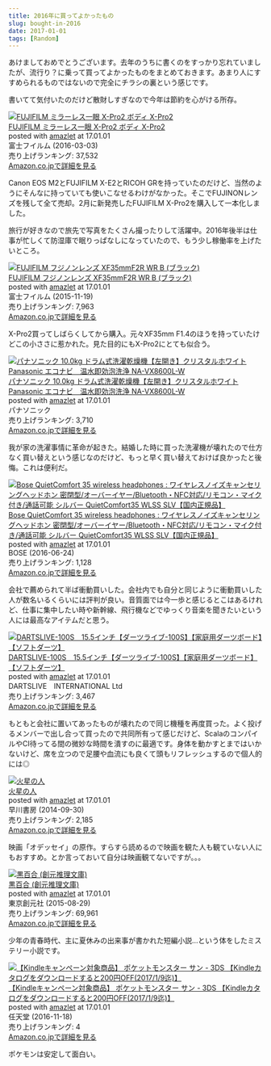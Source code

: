 ```yaml
---
title: 2016年に買ってよかったもの
slug: bought-in-2016
date: 2017-01-01
tags: [Random]
---
```


あけましておめでとうございます。去年のうちに書くのをすっかり忘れていましたが、流行り？に乗って買ってよかったものをまとめておきます。あまり人にすすめられるものではないので完全にチラシの裏という感じです。

書いてて気付いたのだけど散財しすぎなので今年は節約を心がける所存。

<div class="amazlet-box"><div class="amazlet-image"><a href="http://www.amazon.co.jp/exec/obidos/ASIN/B01AN86G06/dakatsuka-22/ref=nosim/" name="amazletlink" target="_blank"><img src="https://images-fe.ssl-images-amazon.com/images/I/41GLWxPBTKL._SL160_.jpg" alt="FUJIFILM ミラーレス一眼 X-Pro2 ボディ X-Pro2" /></a></div><div class="amazlet-info"><div class="amazlet-name"><a href="http://www.amazon.co.jp/exec/obidos/ASIN/B01AN86G06/dakatsuka-22/ref=nosim/" name="amazletlink" target="_blank">FUJIFILM ミラーレス一眼 X-Pro2 ボディ X-Pro2</a><div class="amazlet-powered-date">posted with <a href="http://www.amazlet.com/" title="amazlet" target="_blank">amazlet</a> at 17.01.01</div></div><div class="amazlet-detail">富士フイルム (2016-03-03)<br />売り上げランキング: 37,532<br /></div><div class="amazlet-sub-info"><div class="amazlet-link"><a href="http://www.amazon.co.jp/exec/obidos/ASIN/B01AN86G06/dakatsuka-22/ref=nosim/" name="amazletlink" target="_blank">Amazon.co.jpで詳細を見る</a></div></div></div><div class="amazlet-footer"></div></div>

Canon EOS M2とFUJIFILM X-E2とRICOH GRを持っていたのだけど、当然のようにそんなに持っていても使いこなせるわけがなかった。そこでFUJINONレンズを残して全て売却。2月に新発売したFUJIFILM X-Pro2を購入して一本化しました。

旅行が好きなので旅先で写真をたくさん撮ったりして活躍中。2016年後半は仕事が忙しくて防湿庫で眠りっぱなしになっていたので、もう少し稼働率を上げたいところ。

<div class="amazlet-box"><div class="amazlet-image"><a href="http://www.amazon.co.jp/exec/obidos/ASIN/B016XNJ2JM/dakatsuka-22/ref=nosim/" name="amazletlink" target="_blank"><img src="https://images-fe.ssl-images-amazon.com/images/I/41yUcE044ZL._SL160_.jpg" alt="FUJIFILM フジノンレンズ XF35mmF2R WR B (ブラック)" /></a></div><div class="amazlet-info"><div class="amazlet-name"><a href="http://www.amazon.co.jp/exec/obidos/ASIN/B016XNJ2JM/dakatsuka-22/ref=nosim/" name="amazletlink" target="_blank">FUJIFILM フジノンレンズ XF35mmF2R WR B (ブラック)</a><div class="amazlet-powered-date">posted with <a href="http://www.amazlet.com/" title="amazlet" target="_blank">amazlet</a> at 17.01.01</div></div><div class="amazlet-detail">富士フイルム (2015-11-19)<br />売り上げランキング: 7,963<br /></div><div class="amazlet-sub-info"><div class="amazlet-link"><a href="http://www.amazon.co.jp/exec/obidos/ASIN/B016XNJ2JM/dakatsuka-22/ref=nosim/" name="amazletlink" target="_blank">Amazon.co.jpで詳細を見る</a></div></div></div><div class="amazlet-footer"></div></div>

X-Pro2買ってしばらくしてから購入。元々XF35mm F1.4のほうを持っていたけどこの小ささに惹かれた。見た目的にもX-Pro2にとても似合う。

<div class="amazlet-box"><div class="amazlet-image"><a href="http://www.amazon.co.jp/exec/obidos/ASIN/B014GNPYPM/dakatsuka-22/ref=nosim/" name="amazletlink" target="_blank"><img src="https://images-fe.ssl-images-amazon.com/images/I/51H1sRpOZwL._SL160_.jpg" alt="パナソニック 10.0kg ドラム式洗濯乾燥機【左開き】クリスタルホワイトPanasonic エコナビ　温水即効泡洗浄 NA-VX8600L-W" /></a></div><div class="amazlet-info"><div class="amazlet-name"><a href="http://www.amazon.co.jp/exec/obidos/ASIN/B014GNPYPM/dakatsuka-22/ref=nosim/" name="amazletlink" target="_blank">パナソニック 10.0kg ドラム式洗濯乾燥機【左開き】クリスタルホワイトPanasonic エコナビ　温水即効泡洗浄 NA-VX8600L-W</a><div class="amazlet-powered-date">posted with <a href="http://www.amazlet.com/" title="amazlet" target="_blank">amazlet</a> at 17.01.01</div></div><div class="amazlet-detail">パナソニック <br />売り上げランキング: 3,710<br /></div><div class="amazlet-sub-info"><div class="amazlet-link"><a href="http://www.amazon.co.jp/exec/obidos/ASIN/B014GNPYPM/dakatsuka-22/ref=nosim/" name="amazletlink" target="_blank">Amazon.co.jpで詳細を見る</a></div></div></div><div class="amazlet-footer"></div></div>

我が家の洗濯事情に革命が起きた。結婚した時に買った洗濯機が壊れたので仕方なく買い替えという感じなのだけど、もっと早く買い替えておけば良かったと後悔。これは便利だ。

<div class="amazlet-box"><div class="amazlet-image"><a href="http://www.amazon.co.jp/exec/obidos/ASIN/B01G4N6CDK/dakatsuka-22/ref=nosim/" name="amazletlink" target="_blank"><img src="https://images-fe.ssl-images-amazon.com/images/I/41EqJprUzyL._SL160_.jpg" alt="Bose QuietComfort 35 wireless headphones : ワイヤレスノイズキャンセリングヘッドホン 密閉型/オーバーイヤー/Bluetooth・NFC対応/リモコン・マイク付き/通話可能 シルバー QuietComfort35 WLSS SLV【国内正規品】" /></a></div><div class="amazlet-info"><div class="amazlet-name"><a href="http://www.amazon.co.jp/exec/obidos/ASIN/B01G4N6CDK/dakatsuka-22/ref=nosim/" name="amazletlink" target="_blank">Bose QuietComfort 35 wireless headphones : ワイヤレスノイズキャンセリングヘッドホン 密閉型/オーバーイヤー/Bluetooth・NFC対応/リモコン・マイク付き/通話可能 シルバー QuietComfort35 WLSS SLV【国内正規品】</a><div class="amazlet-powered-date">posted with <a href="http://www.amazlet.com/" title="amazlet" target="_blank">amazlet</a> at 17.01.01</div></div><div class="amazlet-detail">BOSE (2016-06-24)<br />売り上げランキング: 1,128<br /></div><div class="amazlet-sub-info"><div class="amazlet-link"><a href="http://www.amazon.co.jp/exec/obidos/ASIN/B01G4N6CDK/dakatsuka-22/ref=nosim/" name="amazletlink" target="_blank">Amazon.co.jpで詳細を見る</a></div></div></div><div class="amazlet-footer"></div></div>

会社で薦められて半ば衝動買いした。会社内でも自分と同じように衝動買いした人が数名いるくらいには評判が良い。音質面では今一歩と感じるとこはあるけれど、仕事に集中したい時や新幹線、飛行機などでゆっくり音楽を聞きたいという人には最高なアイテムだと思う。

<div class="amazlet-box"><div class="amazlet-image"><a href="http://www.amazon.co.jp/exec/obidos/ASIN/B00CMXIG04/dakatsuka-22/ref=nosim/" name="amazletlink" target="_blank"><img src="https://images-fe.ssl-images-amazon.com/images/I/61VA5-190tL._SL160_.jpg" alt="DARTSLIVE-100S　15.5インチ【ダーツライブ-100S】【家庭用ダーツボード】【ソフトダーツ】" /></a></div><div class="amazlet-info"><div class="amazlet-name"><a href="http://www.amazon.co.jp/exec/obidos/ASIN/B00CMXIG04/dakatsuka-22/ref=nosim/" name="amazletlink" target="_blank">DARTSLIVE-100S　15.5インチ【ダーツライブ-100S】【家庭用ダーツボード】【ソフトダーツ】</a><div class="amazlet-powered-date">posted with <a href="http://www.amazlet.com/" title="amazlet" target="_blank">amazlet</a> at 17.01.01</div></div><div class="amazlet-detail">DARTSLIVE　INTERNATIONAL Ltd <br />売り上げランキング: 3,467<br /></div><div class="amazlet-sub-info"><div class="amazlet-link"><a href="http://www.amazon.co.jp/exec/obidos/ASIN/B00CMXIG04/dakatsuka-22/ref=nosim/" name="amazletlink" target="_blank">Amazon.co.jpで詳細を見る</a></div></div></div><div class="amazlet-footer"></div></div>

もともと会社に置いてあったものが壊れたので同じ機種を再度買った。よく投げるメンバーで出し合って買ったので共同所有って感じだけど、ScalaのコンパイルやCI待ってる間の微妙な時間を潰すのに最適です。身体を動かすとまではいかないけど、席を立つので足腰や血流にも良くて頭もリフレッシュするので個人的には◎

<div class="amazlet-box"><div class="amazlet-image"><a href="http://www.amazon.co.jp/exec/obidos/ASIN/B00O1VJZLO/dakatsuka-22/ref=nosim/" name="amazletlink" target="_blank"><img src="https://images-fe.ssl-images-amazon.com/images/I/51DLzSbrC9L._SL160_.jpg" alt="火星の人" /></a></div><div class="amazlet-info"><div class="amazlet-name"><a href="http://www.amazon.co.jp/exec/obidos/ASIN/B00O1VJZLO/dakatsuka-22/ref=nosim/" name="amazletlink" target="_blank">火星の人</a><div class="amazlet-powered-date">posted with <a href="http://www.amazlet.com/" title="amazlet" target="_blank">amazlet</a> at 17.01.01</div></div><div class="amazlet-detail">早川書房 (2014-09-30)<br />売り上げランキング: 2,185<br /></div><div class="amazlet-sub-info"><div class="amazlet-link"><a href="http://www.amazon.co.jp/exec/obidos/ASIN/B00O1VJZLO/dakatsuka-22/ref=nosim/" name="amazletlink" target="_blank">Amazon.co.jpで詳細を見る</a></div></div></div><div class="amazlet-footer"></div></div>

映画「オデッセイ」の原作。すらすら読めるので映画を観た人も観ていない人にもおすすめ。とか言っておいて自分は映画観てないですが。。。

<div class="amazlet-box"><div class="amazlet-image"><a href="http://www.amazon.co.jp/exec/obidos/ASIN/B014H9SIX0/dakatsuka-22/ref=nosim/" name="amazletlink" target="_blank"><img src="https://images-fe.ssl-images-amazon.com/images/I/514jzSJz%2BNL._SL160_.jpg" alt="黒百合 (創元推理文庫)" /></a></div><div class="amazlet-info"><div class="amazlet-name"><a href="http://www.amazon.co.jp/exec/obidos/ASIN/B014H9SIX0/dakatsuka-22/ref=nosim/" name="amazletlink" target="_blank">黒百合 (創元推理文庫)</a><div class="amazlet-powered-date">posted with <a href="http://www.amazlet.com/" title="amazlet" target="_blank">amazlet</a> at 17.01.01</div></div><div class="amazlet-detail">東京創元社 (2015-08-29)<br />売り上げランキング: 69,961<br /></div><div class="amazlet-sub-info"><div class="amazlet-link"><a href="http://www.amazon.co.jp/exec/obidos/ASIN/B014H9SIX0/dakatsuka-22/ref=nosim/" name="amazletlink" target="_blank">Amazon.co.jpで詳細を見る</a></div></div></div><div class="amazlet-footer"></div></div>

少年の青春時代、主に夏休みの出来事が書かれた短編小説…という体をしたミステリー小説です。

<div class="amazlet-box"><div class="amazlet-image"><a href="http://www.amazon.co.jp/exec/obidos/ASIN/B01IEMPJMO/dakatsuka-22/ref=nosim/" name="amazletlink" target="_blank"><img src="https://images-fe.ssl-images-amazon.com/images/I/61GhkcTbPzL._SL160_.jpg" alt="【Kindleキャンペーン対象商品】 ポケットモンスター サン - 3DS 【Kindleカタログをダウンロードすると200円OFF(2017/1/9迄)】" /></a></div><div class="amazlet-info"><div class="amazlet-name"><a href="http://www.amazon.co.jp/exec/obidos/ASIN/B01IEMPJMO/dakatsuka-22/ref=nosim/" name="amazletlink" target="_blank">【Kindleキャンペーン対象商品】 ポケットモンスター サン - 3DS 【Kindleカタログをダウンロードすると200円OFF(2017/1/9迄)】</a><div class="amazlet-powered-date">posted with <a href="http://www.amazlet.com/" title="amazlet" target="_blank">amazlet</a> at 17.01.01</div></div><div class="amazlet-detail">任天堂 (2016-11-18)<br />売り上げランキング: 4<br /></div><div class="amazlet-sub-info"><div class="amazlet-link"><a href="http://www.amazon.co.jp/exec/obidos/ASIN/B01IEMPJMO/dakatsuka-22/ref=nosim/" name="amazletlink" target="_blank">Amazon.co.jpで詳細を見る</a></div></div></div><div class="amazlet-footer"></div></div>

ポケモンは安定して面白い。
